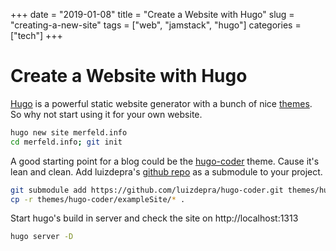 +++ 
date = "2019-01-08"
title = "Create a Website with Hugo"
slug = "creating-a-new-site"
tags = ["web", "jamstack", "hugo"]
categories = ["tech"]
+++

# Create a Website with Hugo
[Hugo](https://gohugo.io) is a powerful static website generator with a bunch of nice [themes](https://themes.gohugo.io/). So why not start using it for your own website.

``` bash
hugo new site merfeld.info
cd merfeld.info; git init
```

A good starting point for a blog could be the [hugo-coder](https://themes.gohugo.io/hugo-coder/) theme.
Cause it's lean and clean.
Add luizdepra's [github repo](https://github.com/luizdepra/hugo-coder.git) as a submodule to your project.

``` bash
git submodule add https://github.com/luizdepra/hugo-coder.git themes/hugo-coder
cp -r themes/hugo-coder/exampleSite/* .
```

Start hugo's build in server and check the site on http://localhost:1313
```bash
hugo server -D
```